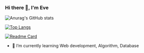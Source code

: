 ### Hi there 👋, I'm Eve

![Anurag's GitHub stats](https://github-readme-stats.vercel.app/api?username=nichakontae&show_icons=true&theme=dracula)


[![Top Langs](https://github-readme-stats.vercel.app/api/top-langs/?username=nichakontae&layout=compact&hide=jupyter%20notebook)](https://github.com/anuraghazra/github-readme-stats)

[![Readme Card](https://github-readme-stats.vercel.app/api/pin/?username=nichakontae&repo=github-readme-stats)](https://github.com/anuraghazra/github-readme-stats)

- 🌱 I’m currently learning Web development, Algorithm, Database
<!--
**nichakontae/nichakontae** is a ✨ _special_ ✨ repository because its `README.md` (this file) appears on your GitHub profile.

Here are some ideas to get you started:



- 🔭 I’m currently working on ...
- 👯 I’m looking to collaborate on ...
- 🤔 I’m looking for help with ...
- 💬 Ask me about ...
- 📫 How to reach me: ...
- 😄 Pronouns: ...
- ⚡ Fun fact: ...
-->
